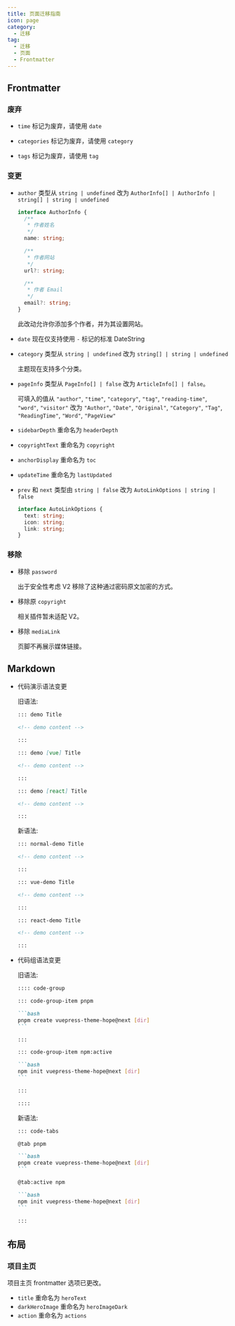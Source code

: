 ```yaml
---
title: 页面迁移指南
icon: page
category:
  - 迁移
tag:
  - 迁移
  - 页面
  - Frontmatter
---
```


## Frontmatter

### 废弃

- `time` 标记为废弃，请使用 `date`

- `categories` 标记为废弃，请使用 `category`

- `tags` 标记为废弃，请使用 `tag`

### 变更

- `author` 类型从 `string | undefined` 改为 `AuthorInfo[] | AuthorInfo | string[] | string | undefined`

  ```ts
  interface AuthorInfo {
    /**
     * 作者姓名
     */
    name: string;

    /**
     * 作者网站
     */
    url?: string;

    /**
     * 作者 Email
     */
    email?: string;
  }
  ```

  此改动允许你添加多个作者，并为其设置网站。

- `date` 现在仅支持使用 `-` 标记的标准 DateString

- `category` 类型从 `string | undefined` 改为 `string[] | string | undefined`

  主题现在支持多个分类。

- `pageInfo` 类型从 `PageInfo[] | false` 改为 `ArticleInfo[] | false`。

  可填入的值从 `"author"`, `"time"`, `"category"`, `"tag"`, `"reading-time"`, `"word"`, `"visitor"` 改为 `"Author"`, `"Date"`, `"Original"`, `"Category"`, `"Tag"`, `"ReadingTime"`, `"Word"`, `"PageView"`

- `sidebarDepth` 重命名为 `headerDepth`

- `copyrightText` 重命名为 `copyright`

- `anchorDisplay` 重命名为 `toc`

- `updateTime` 重命名为 `lastUpdated`

- `prev` 和 `next` 类型由 `string | false` 改为 `AutoLinkOptions | string | false`

  ```ts
  interface AutoLinkOptions {
    text: string;
    icon: string;
    link: string;
  }
  ```

### 移除

- 移除 `password`

  出于安全性考虑 V2 移除了这种通过密码原文加密的方式。

- 移除原 `copyright`

  相关插件暂未适配 V2。

- 移除 `mediaLink`

  页脚不再展示媒体链接。

## Markdown

- 代码演示语法变更

  旧语法:

  ```md
  ::: demo Title

  <!-- demo content -->

  :::

  ::: demo [vue] Title

  <!-- demo content -->

  :::

  ::: demo [react] Title

  <!-- demo content -->

  :::
  ```

  新语法:

  ```md
  ::: normal-demo Title

  <!-- demo content -->

  :::

  ::: vue-demo Title

  <!-- demo content -->

  :::

  ::: react-demo Title

  <!-- demo content -->

  :::
  ```

- 代码组语法变更

  旧语法:

  ````md
  :::: code-group

  ::: code-group-item pnpm

  ```bash
  pnpm create vuepress-theme-hope@next [dir]
  ```

  :::

  ::: code-group-item npm:active

  ```bash
  npm init vuepress-theme-hope@next [dir]
  ```

  :::

  ::::
  ````

  新语法:

  ````md
  ::: code-tabs

  @tab pnpm

  ```bash
  pnpm create vuepress-theme-hope@next [dir]
  ```

  @tab:active npm

  ```bash
  npm init vuepress-theme-hope@next [dir]
  ```

  :::
  ````

## 布局

### 项目主页

项目主页 frontmatter 选项已更改。

- `title` 重命名为 `heroText`
- `darkHeroImage` 重命名为 `heroImageDark`
- `action` 重命名为 `actions`
